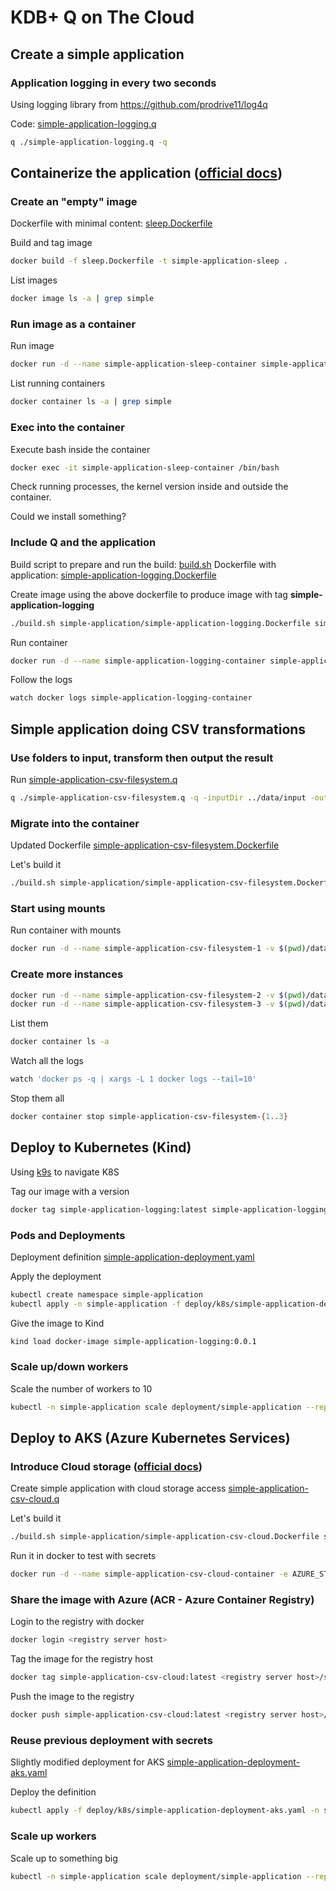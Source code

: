 # KDB+ Q on The Cloud

## Create a simple application
### Application logging in every two seconds
Using logging library from https://github.com/prodrive11/log4q 

Code: [simple-application-logging.q](simple-application/simple-application-logging.q)
```bash
q ./simple-application-logging.q -q
```
## Containerize the application ([official docs](https://code.kx.com/insights/1.5/core/install.html#run-in-docker))
### Create an "empty" image
Dockerfile with minimal content: [sleep.Dockerfile](simple-application/sleep.Dockerfile)

Build and tag image
```bash
docker build -f sleep.Dockerfile -t simple-application-sleep .
```

List images
```bash
docker image ls -a | grep simple
```

### Run image as a container
Run image
```bash
docker run -d --name simple-application-sleep-container simple-application-sleep
```

List running containers
```bash
docker container ls -a | grep simple
```

### Exec into the container

Execute bash inside the container 
```bash
docker exec -it simple-application-sleep-container /bin/bash
```

Check running processes, the kernel version inside and outside the container.

Could we install something?

### Include Q and the application
Build script to prepare and run the build: [build.sh](build.sh)
Dockerfile with application: [simple-application-logging.Dockerfile](simple-application/simple-application-logging.Dockerfile)

Create image using the above dockerfile to produce image with tag __simple-application-logging__
```bash
./build.sh simple-application/simple-application-logging.Dockerfile simple-application-logging
```

Run container
```bash
docker run -d --name simple-application-logging-container simple-application-logging
```

Follow the logs
```bash
watch docker logs simple-application-logging-container
```

## Simple application doing CSV transformations
### Use folders to input, transform then output the result
Run [simple-application-csv-filesystem.q](simple-application/simple-application-csv-filesystem.q)

```bash
q ./simple-application-csv-filesystem.q -q -inputDir ../data/input -outputDir ../data/output
```

### Migrate into the container
Updated Dockerfile [simple-application-csv-filesystem.Dockerfile](simple-application/simple-application-csv-filesystem.Dockerfile)

Let's build it
```bash
./build.sh simple-application/simple-application-csv-filesystem.Dockerfile simple-application-csv-filesystem
```

### Start using mounts
Run container with mounts
```bash
docker run -d --name simple-application-csv-filesystem-1 -v $(pwd)/data/input:/input -v $(pwd)/data/output:/output simple-application-csv-filesystem
```

### Create more instances
```bash
docker run -d --name simple-application-csv-filesystem-2 -v $(pwd)/data/input:/input -v $(pwd)/data/output:/output simple-application-csv-filesystem
docker run -d --name simple-application-csv-filesystem-3 -v $(pwd)/data/input:/input -v $(pwd)/data/output:/output simple-application-csv-filesystem
```

List them
```bash
docker container ls -a
```

Watch all the logs
```bash
watch 'docker ps -q | xargs -L 1 docker logs --tail=10'
```

Stop them all
```bash
docker container stop simple-application-csv-filesystem-{1..3}
```

## Deploy to Kubernetes (Kind)
Using [k9s](https://k9scli.io/topics/install/) to navigate K8S

Tag our image with a version
```bash
docker tag simple-application-logging:latest simple-application-logging:0.0.1
```

### Pods and Deployments
Deployment definition [simple-application-deployment.yaml](deploy/k8s/simple-application-deployment.yaml)

Apply the deployment
```bash
kubectl create namespace simple-application 
kubectl apply -n simple-application -f deploy/k8s/simple-application-deployment.yaml
```

Give the image to Kind
```bash
kind load docker-image simple-application-logging:0.0.1
```

### Scale up/down workers
Scale the number of workers to 10
```bash
kubectl -n simple-application scale deployment/simple-application --replicas=10
```

## Deploy to AKS (Azure Kubernetes Services)
### Introduce Cloud storage ([official docs](https://code.kx.com/insights/1.5/core/objstor/main.html))
Create simple application with cloud storage access [simple-application-csv-cloud.q](simple-application/simple-application-csv-cloud.q)

Let's build it
```bash
./build.sh simple-application/simple-application-csv-cloud.Dockerfile simple-application-csv-cloud
```

Run it in docker to test with secrets
```bash
docker run -d --name simple-application-csv-cloud-container -e AZURE_STORAGE_ACCOUNT="???" -e AZURE_STORAGE_SHARED_KEY="???" simple-application-csv-cloud
```

### Share the image with Azure (ACR - Azure Container Registry)
Login to the registry with docker
```bash
docker login <registry server host>
```

Tag the image for the registry host
```bash
docker tag simple-application-csv-cloud:latest <registry server host>/simple-application-csv-cloud:0.0.1
```

Push the image to the registry
```bash
docker push simple-application-csv-cloud:latest <registry server host>/simple-application-csv-cloud:0.0.1
```

### Reuse previous deployment with secrets
Slightly modified deployment for AKS [simple-application-deployment-aks.yaml](deploy/k8s/simple-application-deployment-aks.yaml)

Deploy the definition
```bash
kubectl apply -f deploy/k8s/simple-application-deployment-aks.yaml -n simple-application
```

### Scale up workers

Scale up to something big

```bash
kubectl -n simple-application scale deployment/simple-application --replicas=500
```
